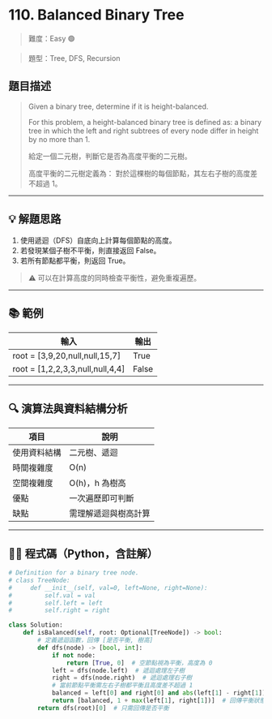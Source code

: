 # 110. Balanced Binary Tree

> 難度：Easy 🟢

> 題型：Tree, DFS, Recursion

## 題目描述
> Given a binary tree, determine if it is height-balanced.
> 
> For this problem, a height-balanced binary tree is defined as:
> a binary tree in which the left and right subtrees of every node differ in height by no more than 1.
>
> 給定一個二元樹，判斷它是否為高度平衡的二元樹。
> 
> 高度平衡的二元樹定義為：
> 對於這棵樹的每個節點，其左右子樹的高度差不超過 1。

---

## 💡 解題思路
1. 使用遞迴（DFS）自底向上計算每個節點的高度。
2. 若發現某個子樹不平衡，則直接返回 False。
3. 若所有節點都平衡，則返回 True。

> ⚠️ 可以在計算高度的同時檢查平衡性，避免重複遍歷。

---

## 📚 範例

| 輸入 | 輸出 |
|------|------|
| root = [3,9,20,null,null,15,7] | True |
| root = [1,2,2,3,3,null,null,4,4] | False |

---

## 🔍 演算法與資料結構分析

| 項目         | 說明                |
|--------------|---------------------|
| 使用資料結構 | 二元樹、遞迴         |
| 時間複雜度   | O(n)                |
| 空間複雜度   | O(h)，h 為樹高       |
| 優點         | 一次遍歷即可判斷     |
| 缺點         | 需理解遞迴與樹高計算 |

---

## 🧑‍💻 程式碼（Python，含註解）

```python
# Definition for a binary tree node.
# class TreeNode:
#     def __init__(self, val=0, left=None, right=None):
#         self.val = val
#         self.left = left
#         self.right = right

class Solution:
    def isBalanced(self, root: Optional[TreeNode]) -> bool:
        # 定義遞迴函數，回傳 [是否平衡, 樹高]
        def dfs(node) -> [bool, int]:
            if not node:
                return [True, 0]  # 空節點視為平衡，高度為 0
            left = dfs(node.left)  # 遞迴處理左子樹
            right = dfs(node.right)  # 遞迴處理右子樹
            # 當前節點平衡需左右子樹都平衡且高度差不超過 1
            balanced = left[0] and right[0] and abs(left[1] - right[1]) <= 1
            return [balanced, 1 + max(left[1], right[1])]  # 回傳平衡狀態與高度
        return dfs(root)[0]  # 只需回傳是否平衡
```
